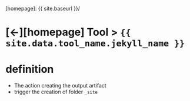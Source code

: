 ---
---


[//]: #(Reference)
[homepage]:   {{ site.baseurl }}/

# [&larr;][homepage] Tool > `{{ site.data.tool_name.jekyll_name }}`

# definition
- The action creating the output artifact
- trigger the creation of folder `_site`

